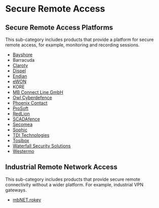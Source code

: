 # Secure Remote Access

## Secure Remote Access Platforms
This sub-category includes products that provide a platform for secure remote access, for example, monitoring and recording sessions.
* [Bayshore](https://www.bayshorenetworks.com)
* Barracuda
* [Claroty](https://www.claroty.com/)
* [Dispel](https://dispel.io/)
* [Endian](https://www.endian.com/)
* [eWON](https://www.ewon.biz/)
* KORE
* [MB Connect Line GmbH](https://mbconnectline.com/)
* [Owl Cyberdefence](https://owlcyberdefense.com/)
* [Phoenix Contact](https://www.phoenixcontact.com/)
* [ProSoft](https://www.prosoft-technology.com/)
* [RedLion](https://www.redlion.net/)
* [SCADAfence](https://www.scadafence.com/)
* [Secomea](https://www.secomea.com/)
* [Sophic](https://wwwiecyber.co.il)
* [TDI Technologies](https://www.tditechnologies.com/)
* [Tosibox](https://www.tosibox.com/)
* [Waterfall Security Solutions](https://waterfall-security.com/)
* [Westermo](https://www.westermo.com/solutions/weconnect)


## Industrial Remote Network Access 
This sub-category includes products that provide secure remote connectivity without a wider platform. For example, industrial VPN gateways.

* [mbNET.rokey](https://www.mbconnectline.com/en/produkte/mbnetrokey.html)
